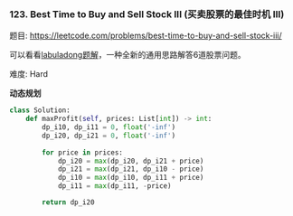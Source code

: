 ### 123. Best Time to Buy and Sell Stock III (买卖股票的最佳时机 III)

题目:
<https://leetcode.com/problems/best-time-to-buy-and-sell-stock-iii/>


可以看看[labuladong题解](https://leetcode-cn.com/problems/best-time-to-buy-and-sell-stock-iii/solution/yi-ge-tong-yong-fang-fa-tuan-mie-6-dao-gu-piao-wen/)，一种全新的通用思路解答6道股票问题。

难度:   Hard


**动态规划**

```python
class Solution:
    def maxProfit(self, prices: List[int]) -> int:
        dp_i10, dp_i11 = 0, float('-inf')
        dp_i20, dp_i21 = 0, float('-inf')
        
        for price in prices:
            dp_i20 = max(dp_i20, dp_i21 + price)
            dp_i21 = max(dp_i21, dp_i10 - price)
            dp_i10 = max(dp_i10, dp_i11 + price)
            dp_i11 = max(dp_i11, -price)

        return dp_i20
```